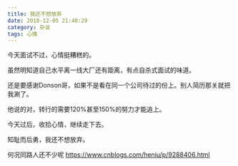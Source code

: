 ```yaml
---
title: 我还不想放弃
date: 2018-12-05 21:40:29
category: 杂谈
tags: 心情
---
```


今天面试不过，心情挺糟糕的。

虽然明知道自己水平离一线大厂还有距离，有点自杀式面试的味道。

还是要感谢Donson哥，如果不是看在同一个公司待过的份上。别人简历那关就把我涮了。

他说的对，转行的需要120%甚至150%的努力才能追上。

今天过后，收拾心情，继续走下去。

知耻而后勇，我还不想放弃。

何况同路人还不少呢
https://www.cnblogs.com/heniu/p/9288406.html